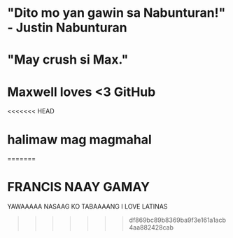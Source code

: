 # "Dito mo yan gawin sa Nabunturan!" - Justin Nabunturan 

# "May crush si Max."

# Maxwell loves <3 GitHub

<<<<<<< HEAD
# halimaw mag magmahal
=======
# FRANCIS NAAY GAMAY


YAWAAAAA NASAAG KO TABAAAANG
I LOVE LATINAS
>>>>>>> df869bc89b8369ba9f3e161a1acb4aa882428cab
